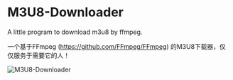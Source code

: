 # M3U8-Downloader
A little program to download m3u8 by ffmpeg.  

一个基于FFmpeg (https://github.com/FFmpeg/FFmpeg) 的M3U8下载器，仅仅服务于需要它的人！

<img src="https://camo.githubusercontent.com/2ced699dc147e0d9015973139b5d82666758309a/687474703a2f2f69322e6275696d672e636f6d2f3536373537312f313331666130633630616139396661652e706e67" alt="M3U8-Downloader" />
